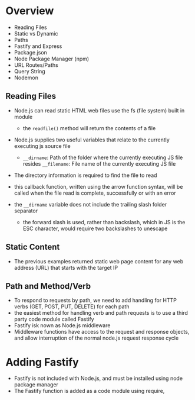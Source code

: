 # Overview
- Reading Files
- Static vs Dynamic
- Paths
- Fastify and Express
- Package.json
- Node Package Manager (npm)
- URL Routes/Paths
- Query String
- Nodemon

## Reading Files
- Node.js can read static HTML web files use the fs (file system) built in module
    - the `readfile()` method will return the contents of a file
- Node.js supplies two useful variables that relate to the currently executing js source file
    - `__dirname`: Path of the folder where the currently executing JS file resides
    `__filename`: File name of the currently executing JS file

- The directory information is required to find the file to read
- this callback function, written using the arrow function syntax, will be called when the file read is complete, successfully or with an error
- the `__dirname` variable does not include the trailing slash folder separator
    - the forward slash is used, rather than backslash, which in JS is the ESC character, would require two backslashes to unescape

## Static Content
- The previous examples returned static web page content for any web address (URL) that starts with the target IP

## Path and Method/Verb
- To respond to requests by path, we need to add handling for HTTP verbs (GET, POST, PUT, DELETE) for each path
- the easiest method for handling verb and path requests is to use a third party code module called Fastify
- Fastify isk nown as Node.js middleware
- Middleware functions have access to the request and response objects, and allow interruption of the normal node.js request response cycle

# Adding Fastify
- Fastify is not included with Node.js, and must be installed using node package manager
- The Fastify function is added as a code module using require,